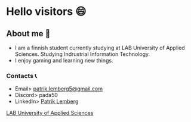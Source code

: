 # Hello visitors 😄
## About me 🧐
  - I am a finnish student currently studying at LAB University of Applied Sciences. Studying Indrustrial Information Technology.
  - I enjoy gaming and learning new things.
    
### Contacts 📞  
  -  Email> patrik.lemberg5@gmail.com
  -  Discord> pada50
  -  LinkedIn> [Patrik Lemberg](https://www.linkedin.com/in/patrik-lemberg-06b276325/)



[LAB University of Applied Sciences](https://elab.lab.fi/en)


<!--
**PatrikLem/PatrikLem** is a ✨ _special_ ✨ repository because its `README.md` (this file) appears on your GitHub profile.

Here are some ideas to get you started:

- 🔭 I’m currently working on ...
- 🌱 I’m currently learning ...
- 👯 I’m looking to collaborate on ...
- 🤔 I’m looking for help with ...
- 💬 Ask me about ...
- 📫 How to reach me: ...
- 😄 Pronouns: ...
- ⚡ Fun fact: ...
-->
